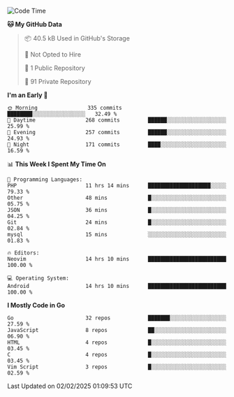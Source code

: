 
<!--START_SECTION:waka-->
![Code Time](http://img.shields.io/badge/Code%20Time-5%2C672%20hrs%2041%20mins-blue)

**🐱 My GitHub Data** 

> 📦 40.5 kB Used in GitHub's Storage 
 > 
> 🚫 Not Opted to Hire
 > 
> 📜 1 Public Repository 
 > 
> 🔑 91 Private Repository 
 > 
**I'm an Early 🐤** 

```text
🌞 Morning                335 commits         ████████░░░░░░░░░░░░░░░░░   32.49 % 
🌆 Daytime                268 commits         ██████░░░░░░░░░░░░░░░░░░░   25.99 % 
🌃 Evening                257 commits         ██████░░░░░░░░░░░░░░░░░░░   24.93 % 
🌙 Night                  171 commits         ████░░░░░░░░░░░░░░░░░░░░░   16.59 % 
```


📊 **This Week I Spent My Time On** 

```text
💬 Programming Languages: 
PHP                      11 hrs 14 mins      ████████████████████░░░░░   79.33 % 
Other                    48 mins             █░░░░░░░░░░░░░░░░░░░░░░░░   05.75 % 
JSON                     36 mins             █░░░░░░░░░░░░░░░░░░░░░░░░   04.25 % 
Git                      24 mins             █░░░░░░░░░░░░░░░░░░░░░░░░   02.84 % 
mysql                    15 mins             ░░░░░░░░░░░░░░░░░░░░░░░░░   01.83 % 

🔥 Editors: 
Neovim                   14 hrs 10 mins      █████████████████████████   100.00 % 

💻 Operating System: 
Android                  14 hrs 10 mins      █████████████████████████   100.00 % 
```

**I Mostly Code in Go** 

```text
Go                       32 repos            ███████░░░░░░░░░░░░░░░░░░   27.59 % 
JavaScript               8 repos             ██░░░░░░░░░░░░░░░░░░░░░░░   06.90 % 
HTML                     4 repos             █░░░░░░░░░░░░░░░░░░░░░░░░   03.45 % 
C                        4 repos             █░░░░░░░░░░░░░░░░░░░░░░░░   03.45 % 
Vim Script               3 repos             █░░░░░░░░░░░░░░░░░░░░░░░░   02.59 % 
```




 Last Updated on 02/02/2025 01:09:53 UTC
<!--END_SECTION:waka-->
